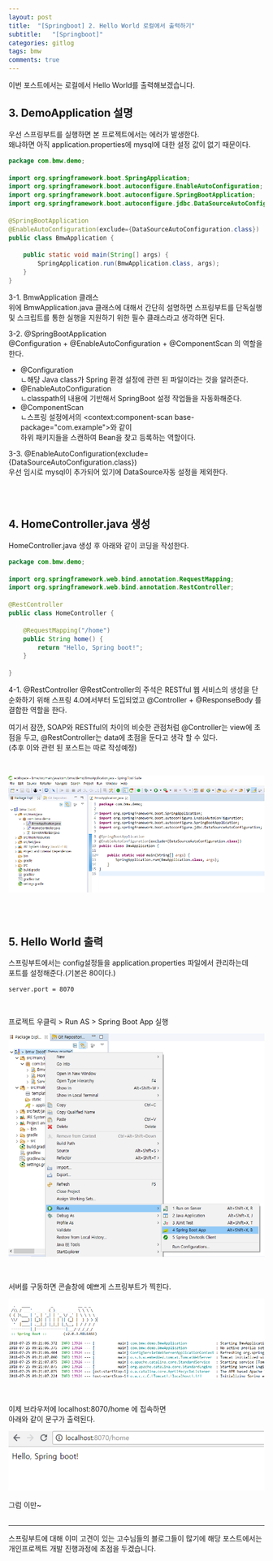 ```yaml
---
layout: post
title:  "[Springboot] 2. Hello World 로컬에서 출력하기"
subtitle:   "[Springboot]"
categories: gitlog
tags: bmw
comments: true
---
```


이번 포스트에서는 로컬에서 Hello World를 출력해보겠습니다.


## 3. DemoApplication 설명

우선 스프링부트를 실행하면 본 프로젝트에서는 에러가 발생한다.  
왜냐하면 아직 application.properties에 mysql에 대한 설정 값이 없기 때문이다.  

```java
package com.bmw.demo;

import org.springframework.boot.SpringApplication;
import org.springframework.boot.autoconfigure.EnableAutoConfiguration;
import org.springframework.boot.autoconfigure.SpringBootApplication;
import org.springframework.boot.autoconfigure.jdbc.DataSourceAutoConfiguration;

@SpringBootApplication
@EnableAutoConfiguration(exclude={DataSourceAutoConfiguration.class})
public class BmwApplication {

	public static void main(String[] args) {
		SpringApplication.run(BmwApplication.class, args);
	}
}
```

3-1. BmwApplication 클래스  
위에 BmwApplication.java 클래스에 대해서 간단히 설명하면 
스프링부트를 단독실행 및 스크립트를 통한 실행을 지원하기 위한 필수 클래스라고 생각하면 된다.

3-2. @SpringBootApplication  
@Configuration + @EnableAutoConfiguration + @ComponentScan 의 역할을 한다.
+ @Configuration  
ㄴ해당 Java class가 Spring 환경 설정에 관련 된 파일이라는 것을 알려준다.
+ @EnableAutoConfiguration   
ㄴclasspath의 내용에 기반해서 SpringBoot 설정 작업들을 자동화해준다.
+ @ComponentScan  
ㄴ스프링 설정에서의 <context:component-scan base-package="com.example">와 같이  
  하위 패키지들을 스캔하여 Bean을 찾고 등록하는 역할이다.

3-3. @EnableAutoConfiguration(exclude={DataSourceAutoConfiguration.class})  
우선 임시로 mysql이 추가되어 있기에 DataSource자동 설정을 제외한다.

<br><br>

## 4. HomeController.java 생성

HomeController.java 생성 후 아래와 같이 코딩을 작성한다.

```java
package com.bmw.demo;

import org.springframework.web.bind.annotation.RequestMapping;
import org.springframework.web.bind.annotation.RestController;

@RestController
public class HomeController {

	@RequestMapping("/home")
	public String home() {
		return "Hello, Spring boot!";
	}
	
}
```

4-1. @RestController
@RestController의 주석은 RESTful 웹 서비스의 생성을 단순화하기 위해 스프링 4.0에서부터 도입되었고 @Controller + @ResponseBody 를 결합한 역할을 한다.  

여기서 잠깐, SOAP와 RESTful의 차이의 비슷한 관점처럼 @Controller는 view에 초점을 두고,
@RestController는 data에 초점을 둔다고 생각 할 수 있다.  
(추후 이와 관련 된 포스트는 따로 작성예정)

<br>

[![Hello World STEP1](/assets/img/bmw/201807/2018-07-15-HelloPrintStep1.png)]()  
  
<br><br>

## 5. Hello World 출력

스프링부트에서는 config설정들을 application.properties 파일에서 관리하는데  
포트를 설정해준다.(기본은 80이다.)

```xml
server.port = 8070
```
<br>

프로젝트 우클릭 > Run AS > Spring Boot App 실행

[![Hello World STEP2](/assets/img/bmw/201807/2018-07-15-HelloPrintStep2.png)]()  

<br>

서버를 구동하면 콘솔창에 예쁘게 스프링부트가 찍힌다.

[![Hello World STEP3](/assets/img/bmw/201807/2018-07-15-HelloPrintStep3.png)]()  

<br> 

이제 브라우저에 localhost:8070/home 에 접속하면  
아래와 같이 문구가 출력된다.

[![Hello World STEP4](/assets/img/bmw/201807/2018-07-15-HelloPrintStep4.png)]()

그럼 이만~
<br><br> 

---
스프링부트에 대해 이미 고견이 있는 고수님들의 블로그들이 많기에
해당 포스트에서는 개인프로젝트 개발 진행과정에 초점을 두겠습니다.